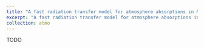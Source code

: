 ```yaml
---
title: "A fast radiation transfer model for atmosphere absorptions in MODIS bands"
excerpt: "A fast radiation transfer model for atmosphere absorptions in MODIS bands"
collection: atmo
---
```


TODO
